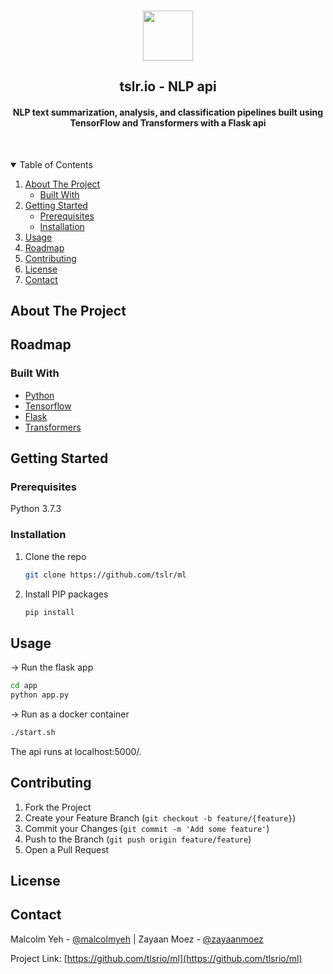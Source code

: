 <br />
<p align="center">
  <a href="https://github.com/tlsrio/ml">
    <img src="https://img.icons8.com/cotton/64/ffffff/morning-news--v2.png" width="80" height="80"/>
  </a>
  
  <h2 align="center">tslr.io - NLP api</h2>
  <h4 align="center">NLP text summarization, analysis, and classification pipelines built using TensorFlow and Transformers with a Flask api</h4>
  <br/>
  <p align="center">
  </p>
</p>



<!-- PROJECT LOGO -->


<!-- TABLE OF CONTENTS -->
<details open="open">
  <summary>Table of Contents</summary>
  <ol>
    <li>
      <a href="#about-the-project">About The Project</a>
      <ul>
        <li><a href="#built-with">Built With</a></li>
      </ul>
    </li>
    <li>
      <a href="#getting-started">Getting Started</a>
      <ul>
        <li><a href="#prerequisites">Prerequisites</a></li>
        <li><a href="#installation">Installation</a></li>
      </ul>
    </li>
    <li><a href="#usage">Usage</a></li>
    <li><a href="#roadmap">Roadmap</a></li>
    <li><a href="#contributing">Contributing</a></li>
    <li><a href="#license">License</a></li>
    <li><a href="#contact">Contact</a></li>
  </ol>
</details>



<!-- ABOUT THE PROJECT -->
## About The Project

<!--[![Product Name Screen Shot][product-screenshot]](https://example.com)-->



<!-- ROADMAP -->
## Roadmap




### Built With

* [Python](https://www.python.org/downloads/)
* [Tensorflow](https://www.tensorflow.org)
* [Flask](https://flask.palletsprojects.com/en/2.0.x/)
* [Transformers](https://huggingface.co/transformers/index.html)



<!-- GETTING STARTED -->
## Getting Started


### Prerequisites

Python 3.7.3


### Installation

1. Clone the repo
   ```sh
   git clone https://github.com/tslr/ml
   ```
2. Install PIP packages
   ```sh
   pip install
   ```



<!-- USAGE EXAMPLES -->
## Usage

-> Run the flask app
   ```sh
   cd app
   python app.py
   ```

-> Run as a docker container
   ```sh
   ./start.sh
   ```
The api runs at localhost:5000/.



<!-- CONTRIBUTING -->
## Contributing

1. Fork the Project
2. Create your Feature Branch (`git checkout -b feature/{feature}`)
3. Commit your Changes (`git commit -m 'Add some feature'`)
4. Push to the Branch (`git push origin feature/feature`)
5. Open a Pull Request



<!-- LICENSE -->
## License



<!-- CONTACT -->
## Contact

Malcolm Yeh - [@malcolmyeh](https://github.com/malcolmyeh) | Zayaan Moez - [@zayaanmoez](https://github.com/zayaanmoez)

Project Link: [https://github.com/tlsrio/ml](https://github.com/tlsrio/ml)

